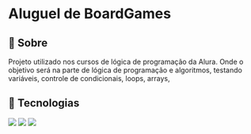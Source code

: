 <h1>Aluguel de BoardGames</h1>

<h2>🔖 Sobre</h2>
<p>Projeto utilizado nos cursos de lógica de programação da Alura. Onde o objetivo será na parte de lógica de programação e algoritmos, testando variáveis, controle de condicionais, loops, arrays,</p>

## 🚀 Tecnologias
<div>
  <img src="https://img.shields.io/badge/HTML-239120?style=for-the-badge&logo=html5&logoColor=white">
  <img src="https://img.shields.io/badge/CSS-239120?&style=for-the-badge&logo=css3&logoColor=white">
  <img src="https://img.shields.io/badge/JavaScript-F7DF1E?style=for-the-badge&logo=javascript&logoColor=black">
</div>
